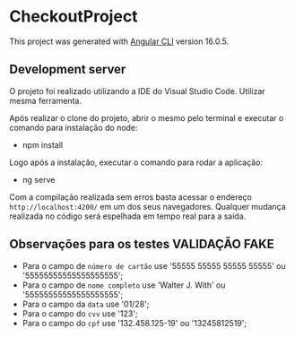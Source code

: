 # CheckoutProject

This project was generated with [Angular CLI](https://github.com/angular/angular-cli) version 16.0.5.

## Development server

O projeto foi realizado utilizando a IDE do Visual Studio Code. Utilizar mesma ferramenta.

Após realizar o clone do projeto, abrir o mesmo pelo terminal e executar o comando para instalação do node:
- npm install

Logo após a instalação, executar o comando para rodar a aplicação:
- ng serve

Com a compilação realizada sem erros basta acessar o endereço `http://localhost:4200/` em um dos seus navegadores. Qualquer mudança realizada no código será espelhada em tempo real para a saída.

## Observações para os testes VALIDAÇÃO FAKE

- Para o campo de `número de cartão` use '55555 55555 55555 55555' ou '55555555555555555555';
- Para o campo de `nome completo` use 'Walter J. With' ou '55555555555555555555';
- Para o campo da `data` use '01/28';
- Para o campo do `cvv` use '123';
- Para o campo do `cpf` use '132.458.125-19' ou '13245812519';